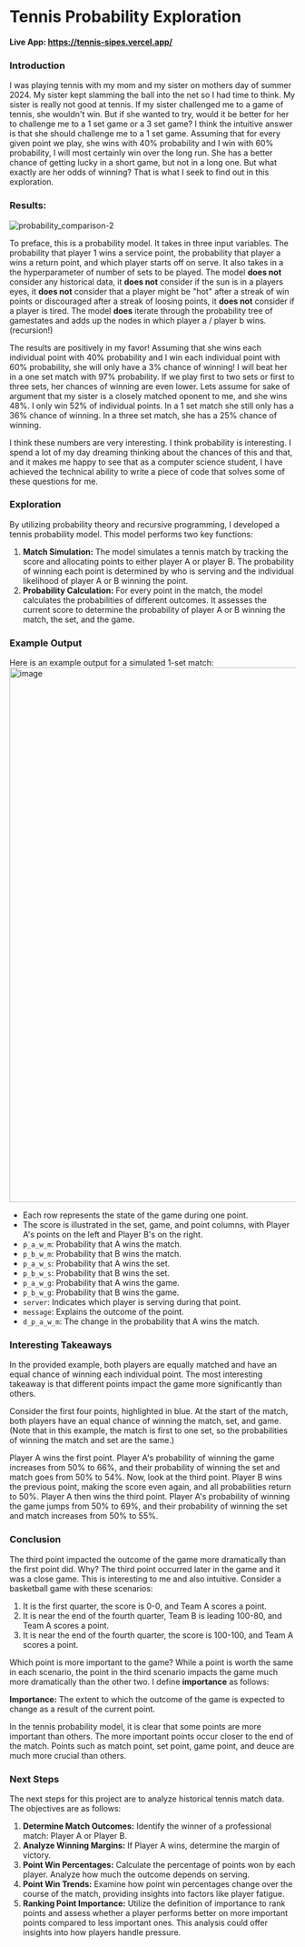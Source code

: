# Tennis Probability Exploration

**Live App: https://tennis-sipes.vercel.app/**

### Introduction
I was playing tennis with my mom and my sister on mothers day of summer 2024. My sister kept slamming the ball into the net so I had time to think. My sister is really not good at tennis.
If my sister challenged me to a game of tennis, she wouldn't win. But if she wanted to try, would it be better for her to challenge me to a 1 set game or a 3 set game?
I think the intuitive answer is that she should challenge me to a 1 set game. Assuming that for every given point we play, she wins with 40% probability and I win with 60% probability, I will 
most certainly win over the long run. She has a better chance of getting lucky in a short game, but not in a long one. But what exactly are her odds of winning? That is what I seek to find out in this exploration.

### Results:
![probability_comparison-2](https://github.com/user-attachments/assets/e0b58fca-f225-43d9-9faf-d5ad4e728747)

To preface, this is a probability model. 
It takes in three input variables. The probability that player 1 wins a service point, the probability that player a wins a return point, and which player starts off on serve.
It also takes in a the hyperparameter of number of sets to be played. 
The model **does not** consider any historical data, it **does not** consider if the sun is in a players eyes, it **does not** consider that a player might be "hot" after a streak of win points or discouraged after a streak of loosing points, it **does not** consider if a player is tired.
The model **does** iterate through the probability tree of gamestates and adds up the nodes in which player a / player b wins. (recursion!)

The results are positively in my favor! 
Assuming that she wins each individual point with 40% probability and I win each individual point with 60% probability, she will only have a 3% chance of winning! 
I will beat her in a one set match with 97% probability. 
If we play first to two sets or first to three sets, her chances of winning are even lower.
Lets assume for sake of argument that my sister is a closely matched oponent to me, and she wins 48%. 
I only win 52% of individual points. 
In a 1 set match she still only has a 36% chance of winning. In a three set match, she has a 25% chance of winning.

I think these numbers are very interesting. I think probability is interesting. I spend a lot of my day dreaming thinking about the chances of this and that, and it makes me happy to see that as a computer science student, I have achieved the technical ability to write a piece of code that solves some of these questions for me.

### Exploration
By utilizing probability theory and recursive programming, I developed a tennis probability model. This model performs two key functions:
1. **Match Simulation:** The model simulates a tennis match by tracking the score and allocating points to either player A or player B. The probability of winning each point is determined by who is serving and the individual likelihood of player A or B winning the point.
2. **Probability Calculation:** For every point in the match, the model calculates the probabilities of different outcomes. It assesses the current score to determine the probability of player A or B winning the match, the set, and the game.

### Example Output
Here is an example output for a simulated 1-set match:
<img width="941" alt="image" src="https://github.com/user-attachments/assets/a343d283-d96d-4726-87d4-36f71d622274">
- Each row represents the state of the game during one point.
- The score is illustrated in the set, game, and point columns, with Player A's points on the left and Player B's on the right.
- `p_a_w_m`: Probability that A wins the match.
- `p_b_w_m`: Probability that B wins the match.
- `p_a_w_s`: Probability that A wins the set.
- `p_b_w_s`: Probability that B wins the set.
- `p_a_w_g`: Probability that A wins the game.
- `p_b_w_g`: Probability that B wins the game.
- `server`: Indicates which player is serving during that point.
- `message`: Explains the outcome of the point.
- `d_p_a_w_m`: The change in the probability that A wins the match.

### Interesting Takeaways
In the provided example, both players are equally matched and have an equal chance of winning each individual point. The most interesting takeaway is that different points impact the game more significantly than others. 

Consider the first four points, highlighted in blue. At the start of the match, both players have an equal chance of winning the match, set, and game. (Note that in this example, the match is first to one set, so the probabilities of winning the match and set are the same.)

Player A wins the first point. Player A's probability of winning the game increases from 50% to 66%, and their probability of winning the set and match goes from 50% to 54%. Now, look at the third point. Player B wins the previous point, making the score even again, and all probabilities return to 50%. Player A then wins the third point. Player A's probability of winning the game jumps from 50% to 69%, and their probability of winning the set and match increases from 50% to 55%. 

### Conclusion
The third point impacted the outcome of the game more dramatically than the first point did. Why? The third point occurred later in the game and it was a close game. This is interesting to me and also intuitive. 
Consider a basketball game with these scenarios:
1. It is the first quarter, the score is 0-0, and Team A scores a point.
2. It is near the end of the fourth quarter, Team B is leading 100-80, and Team A scores a point.
3. It is near the end of the fourth quarter, the score is 100-100, and Team A scores a point.

Which point is more important to the game? While a point is worth the same in each scenario, the point in the third scenario impacts the game much more dramatically than the other two.
I define **importance** as follows:

**Importance:** The extent to which the outcome of the game is expected to change as a result of the current point.

In the tennis probability model, it is clear that some points are more important than others. The more important points occur closer to the end of the match. Points such as match point, set point, game point, and deuce are much more crucial than others.

### Next Steps
The next steps for this project are to analyze historical tennis match data. The objectives are as follows:
1. **Determine Match Outcomes:** Identify the winner of a professional match: Player A or Player B.
2. **Analyze Winning Margins:** If Player A wins, determine the margin of victory.
3. **Point Win Percentages:** Calculate the percentage of points won by each player. Analyze how much the outcome depends on serving.
4. **Point Win Trends:** Examine how point win percentages change over the course of the match, providing insights into factors like player fatigue.
5. **Ranking Point Importance:** Utilize the definition of importance to rank points and assess whether a player performs better on more important points compared to less important ones. This analysis could offer insights into how players handle pressure.
